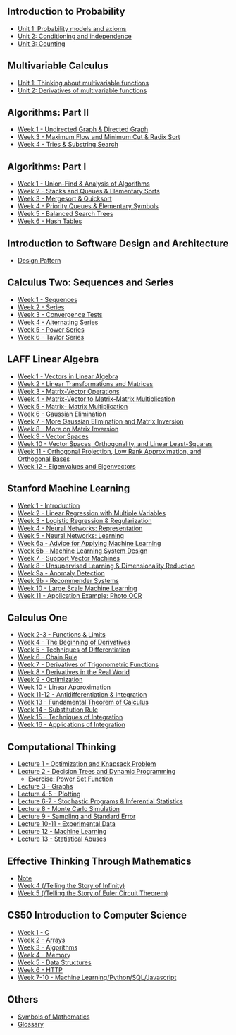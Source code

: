 <!--
## Stanford Statistical Learning

* [Chapter 2 - Overview of Statistical Learning](/statistical-learning/chapter-2/index.html)
* Chapter 3 - Linear Regression
* Chapter 4 - Classification
* Chapter 5 - Resampling Methods
* Chapter 6 - Linear Model Selection and Regularization
* Chapter 7 - Moving Beyond Linearity
* Chapter 8 - Tree-Based Methods
* Chapter 9 - Support Vector Machines
* Chapter 10 - Unsupervised Learning
-->

## Introduction to Probability

* [Unit 1: Probability models and axioms](/introduction-to-probability/unit-1/index.html)
* [Unit 2: Conditioning and independence](/introduction-to-probability/unit-2/index.html)
* [Unit 3: Counting](/introduction-to-probability/unit-3/index.html)

<!--
* [Unit 4: Discrete random variables](/introduction-to-probability/unit-4/index.html)
* [Unit 5: Continuous random variables](/introduction-to-probability/unit-5/index.html)
* [Unit 6: Further topics on random variables](/introduction-to-probability/unit-6/index.html)
* [Unit 7: Bayesian inference](/introduction-to-probability/unit-7/index.html)
* [Unit 8: Limit theorems and classical statistics](/introduction-to-probability/unit-8/index.html)
* [Unit 9: Bernoulli and Poisson processes](/introduction-to-probability/unit-9/index.html)
* [Unit 10: Markov chains](/introduction-to-probability/unit-10/index.html)
-->

## Multivariable Calculus

* [Unit 1: Thinking about multivariable functions](/multivariable-calculus/unit-1/index.html)
* [Unit 2: Derivatives of multivariable functions](/multivariable-calculus/unit-2/index.html)

<!--
* [Unit 3: Applications of multivariable derivatives](/multivariable-calculus/unit-3/index.html)
* [Unit 4: Integrating multivariable functions](/multivariable-calculus/unit-4/index.html)
* [Unit 5: Green's, Stokes', and the divergence theorems](/multivariable-calculus/unit-5/index.html)
-->

## Algorithms: Part II

* [Week 1 - Undirected Graph & Directed Graph](/algorithms-2/week-1/index.html)
* [Week 3 - Maximum Flow and Minimum Cut & Radix Sort](/algorithms-2/week-3/index.html)
* [Week 4 - Tries & Substring Search](/algorithms-2/week-4/index.html)

## Algorithms: Part I

* [Week 1 - Union-Find & Analysis of Algorithms](/algorithms-1/week-1/index.html)
* [Week 2 - Stacks and Queues & Elementary Sorts](/algorithms-1/week-2/index.html)
* [Week 3 - Mergesort & Quicksort](/algorithms-1/week-3/index.html)
* [Week 4 - Priority Queues & Elementary Symbols](/algorithms-1/week-4/index.html)
* [Week 5 - Balanced Search Trees](/algorithms-1/week-5/index.html)
* [Week 6 - Hash Tables](/algorithms-1/week-6/index.html)

## Introduction to Software Design and Architecture

* [Design Pattern](/introduction-to-software-design-and-architecture/design-pattern/index.html)

## Calculus Two: Sequences and Series

* [Week 1 - Sequences](/calculus-two/week-1/index.html)
* [Week 2 - Series](/calculus-two/week-2/index.html)
* [Week 3 - Convergence Tests](/calculus-two/week-3/index.html)
* [Week 4 - Alternating Series](/calculus-two/week-4/index.html)
* [Week 5 - Power Series](/calculus-two/week-5/index.html)
* [Week 6 - Taylor Series](/calculus-two/week-6/index.html)

## LAFF Linear Algebra

* [Week 1 - Vectors in Linear Algebra](/laff-linear-algebra/week-1/index.html) 
* [Week 2 - Linear Transformations and Matrices](/laff-linear-algebra/week-2/index.html)
* [Week 3 - Matrix-Vector Operations](/laff-linear-algebra/week-3/index.html)
* [Week 4 - Matrix-Vector to Matrix-Matrix Multiplication](/laff-linear-algebra/week-4/index.html)
* [Week 5 - Matrix- Matrix Multiplication](/laff-linear-algebra/week-5/index.html)
* [Week 6 - Gaussian Elimination](/laff-linear-algebra/week-6/index.html)
* [Week 7 - More Gaussian Elimination and Matrix Inversion](/laff-linear-algebra/week-7/index.html)
* [Week 8 - More on Matrix Inversion](/laff-linear-algebra/week-8/index.html)
* [Week 9 - Vector Spaces](/laff-linear-algebra/week-9/index.html)
* [Week 10 - Vector Spaces, Orthogonality, and Linear Least-Squares](/laff-linear-algebra/week-10/index.html)
* [Week 11 - Orthogonal Projection, Low Rank Approximation, and Orthogonal Bases](/laff-linear-algebra/week-11/index.html)
* [Week 12 - Eigenvalues and Eigenvectors](/laff-linear-algebra/week-12/index.html)

## Stanford Machine Learning

* [Week 1 - Introduction](/stanford-machine-learning/week-1/index.html)
* [Week 2 - Linear Regression with Multiple Variables](/stanford-machine-learning/week-2/index.html)
* [Week 3 - Logistic Regression & Regularization](/stanford-machine-learning/week-3/index.html)
* [Week 4 - Neural Networks: Representation](/stanford-machine-learning/week-4/index.html)
* [Week 5 - Neural Networks: Learning](/stanford-machine-learning/week-5/index.html)
* [Week 6a - Advice for Applying Machine Learning](/stanford-machine-learning/week-6a/index.html)
* [Week 6b - Machine Learning System Design](/stanford-machine-learning/week-6b/index.html)
* [Week 7 - Support Vector Machines](/stanford-machine-learning/week-7/index.html)
* [Week 8 - Unsupervised Learning & Dimensionality Reduction](/stanford-machine-learning/week-8/index.html)
* [Week 9a - Anomaly Detection](/stanford-machine-learning/week-9a/index.html)
* [Week 9b - Recommender Systems](/stanford-machine-learning/week-9b/index.html)
* [Week 10 - Large Scale Machine Learning](/stanford-machine-learning/week-10/index.html)
* [Week 11 - Application Example: Photo OCR](/stanford-machine-learning/week-11/index.html)

## Calculus One

* [Week 2-3 - Functions & Limits](/calculus-one/week-2-3/index.html)
* [Week 4 - The Beginning of Derivatives](/calculus-one/week-4/index.html)
* [Week 5 - Techniques of Differentiation](/calculus-one/week-5/index.html)
* [Week 6 - Chain Rule](/calculus-one/week-6/index.html)
* [Week 7 - Derivatives of Trigonometric Functions](/calculus-one/week-7/index.html)
* [Week 8 - Derivatives in the Real World](/calculus-one/week-8/index.html)
* [Week 9 - Optimization](/calculus-one/week-9/index.html)
* [Week 10 - Linear Approximation](/calculus-one/week-10/index.html)
* [Week 11-12 - Antidifferentiation & Integration](/calculus-one/week-11-12/index.html)
* [Week 13 - Fundamental Theorem of Calculus](/calculus-one/week-13/index.html)
* [Week 14 - Substitution Rule](/calculus-one/week-14/index.html)
* [Week 15 - Techniques of Integration](/calculus-one/week-15/index.html)
* [Week 16 - Applications of Integration](/calculus-one/week-16/index.html)

## Computational Thinking

* [Lecture 1 - Optimization and Knapsack Problem](/computational-thinking/lecture-1/index.html)
* [Lecture 2 - Decision Trees and Dynamic Programming](/computational-thinking/lecture-2/index.html)
  * [Exercise: Power Set Function](/computational-thinking/lecture-2-powerset/index.html)
* [Lecture 3 - Graphs](/computational-thinking/lecture-3/index.html)
* [Lecture 4-5 - Plotting](/computational-thinking/lecture-4-5/index.html)
* [Lecture 6-7 - Stochastic Programs & Inferential Statistics](/computational-thinking/lecture-6-7/index.html)
* [Lecture 8 - Monte Carlo Simulation](/computational-thinking/lecture-8/index.html)
* [Lecture 9 - Sampling and Standard Error](/computational-thinking/lecture-9/index.html)
* [Lecture 10-11 - Experimental Data](/computational-thinking/lecture-10-11/index.html)
* [Lecture 12 - Machine Learning](/computational-thinking/lecture-12/index.html)
* [Lecture 13 - Statistical Abuses](/computational-thinking/lecture-13/index.html)


## Effective Thinking Through Mathematics

* [Note](/effective-thinking-through-mathematics/note/index.html)
* [Week 4 (/Telling the Story of Infinity)](/effective-thinking-through-mathematics/week-4-telling-the-story-of-infinity/index.html)
* [Week 5 (/Telling the Story of Euler Circuit Theorem)](/effective-thinking-through-mathematics/week-5-telling-the-story-of-the-euler-circuit-theorem/index.html)


## CS50 Introduction to Computer Science

* [Week 1 - C](/cs50/week-1/index.html)
* [Week 2 - Arrays](/cs50/week-2/index.html)
* [Week 3 - Algorithms](/cs50/week-3/index.html)
* [Week 4 - Memory](/cs50/week-4/index.html)
* [Week 5 - Data Structures](/cs50/week-5/index.html)
* [Week 6 - HTTP](/cs50/week-6/index.html)
* [Week 7-10 - Machine Learning/Python/SQL/Javascript](/cs50/week-7-10/index.html)

## Others

* [Symbols of Mathematics](/symbols/index.html)
* [Glossary](/glossary/index.html)

